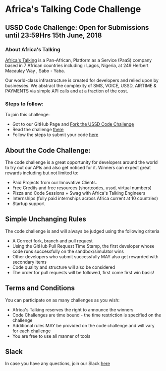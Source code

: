 # Africa's Talking Code Challenge 
## USSD Code Challenge: Open for Submissions until 23:59Hrs 15th June, 2018
### About Africa's Talking
[Africa's Talking](https://africastalking.com/) is a Pan-African, Platform as a Service (PaaS) company based in 7 African countries including : Lagos, Nigeria, at 249 Herbert Macaulay Way , Sabo - Yaba.

Our world-class infrastructure is created for developers and relied upon by businesses. We abstract the complexity of SMS, VOICE, USSD, AIRTIME & PAYMENTS via simple API calls and at a fraction of the cost.

### Steps to follow:
To join this challenge:
  - Got to our GitHub Page and [Fork the USSD Code Challenge](https://github.com/ATDevOutreach/USSDCodeChallenge)
  - Read the challenge [there](https://github.com/ATDevOutreach/USSDCodeChallenge)
  - Follow the steps to submit your code [here](http://atdevoutreach.viewdocs.io/USSDCodeChallenge/USSDCodeChallengeSteps/)

## About the Code Challenge:
The code challenge is a great opportunity for developers around the world to try out our APIs and also get noticed for it.
Winners can expect great rewards including but not limited to:
  - Paid Projects from our Innovative Clients.
  - Free Credits and free resources (shortcodes, ussd, virtual numbers)
  - Pizza and Code Sessions + Swag with Africa's Talking Engineers
  - Internships (fully paid internships across Africa current at 10 countries)
  - Startup support

## Simple Unchanging Rules
The code challenge is and will always be judged using the following criteria
  - A Correct fork, branch and pull request
  - Using the GitHub Pull Request Time Stamp, the first developer whose code runs successfully on the sandbox/simulator wins
  - Other developers who submit successfully MAY also get rewarded with secondary items
  - Code quality and structure will also be considered
  - The order for pull requests will be followed, first come first win basis!

## Terms and Conditions
You can participate on as many challenges as you wish:
  - Africa's Talking reserves the right to announce the winners
  - Code Challenges are time bound - the time restriction is specified on the challenge
  - Additional rules MAY be provided on the code challenge and will vary for each challenge
  - You are free to use all manner of tools

## Slack
In case you have any questions, join our Slack [here](https://slackin-africastalking.now.sh/)
